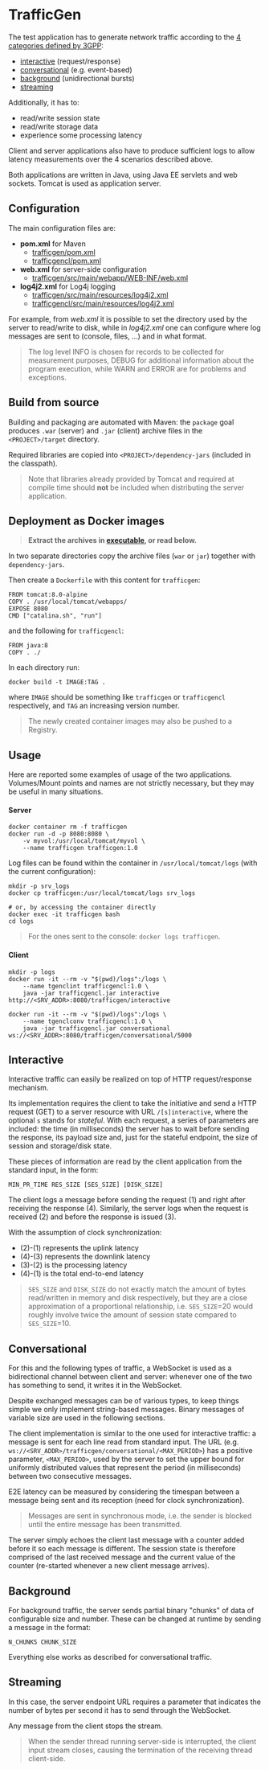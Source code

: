 # TrafficGen #
The test application has to generate network traffic according to the [4 categories defined by 3GPP](#TODO):
- [interactive](#interactive) (request/response)
- [conversational](#conversational) (e.g. event-based)
- [background](#background) (unidirectional bursts)
- [streaming](#streaming)

Additionally, it has to:
- read/write session state
- read/write storage data
- experience some processing latency

Client and server applications also have to produce sufficient logs to allow latency measurements over the 4 scenarios described above.

Both applications are written in Java, using Java EE servlets and web sockets. Tomcat is used as application server.

## Configuration ##
The main configuration files are:
- **pom.xml** for Maven
  - [trafficgen/pom.xml](../java/trafficgen/pom.xml)
  - [trafficgencl/pom.xml](../java/trafficgencl/pom.xml)
- **web.xml** for server-side configuration
  - [trafficgen/src/main/webapp/WEB-INF/web.xml](../java/trafficgen/src/main/webapp/WEB-INF/web.xml)
- **log4j2.xml** for Log4j logging
  - [trafficgen/src/main/resources/log4j2.xml](../java/trafficgen/src/main/resources/log4j2.xml)
  - [trafficgencl/src/main/resources/log4j2.xml](../java/trafficgencl/src/main/resources/log4j2.xml)

For example, from _web.xml_ it is possible to set the directory used by the server to read/write to disk, while in _log4j2.xml_ one can configure where log messages are sent to (console, files, ...) and in what format.

> The log level INFO is chosen for records to be collected for measurement purposes, DEBUG for additional information about the program execution, while WARN and ERROR are for problems and exceptions.

## Build from source ##
Building and packaging are automated with Maven: the `package` goal produces `.war` (server) and `.jar` (client) archive files in the `<PROJECT>/target` directory.

Required libraries are copied into `<PROJECT>/dependency-jars` (included in the classpath).

> Note that libraries already provided by Tomcat and required at compile time should **not** be included when distributing the server application.

## Deployment as Docker images ##
> **Extract the archives in [executable](../executable), or read below.**

In two separate directories copy the archive files (`war` or `jar`) together with `dependency-jars`.

Then create a `Dockerfile` with this content for `trafficgen`:
```
FROM tomcat:8.0-alpine
COPY . /usr/local/tomcat/webapps/
EXPOSE 8080
CMD ["catalina.sh", "run"]
```

and the following for `trafficgencl`:
```
FROM java:8
COPY . ./
```

In each directory run:
```
docker build -t IMAGE:TAG .
```
where `IMAGE` should be something like `trafficgen` or `trafficgencl` respectively, and `TAG` an increasing version number.

> The newly created container images may also be pushed to a Registry.

## Usage ##
Here are reported some examples of usage of the two applications. Volumes/Mount points and names are not strictly necessary, but they may be useful in many situations.

#### Server ####
```
docker container rm -f trafficgen
docker run -d -p 8080:8080 \
	-v myvol:/usr/local/tomcat/myvol \
	--name trafficgen trafficgen:1.0
```

Log files can be found within the container in `/usr/local/tomcat/logs` (with the current configuration):
```
mkdir -p srv_logs
docker cp trafficgen:/usr/local/tomcat/logs srv_logs

# or, by accessing the container directly
docker exec -it trafficgen bash
cd logs
```

> For the ones sent to the console: `docker logs trafficgen`.

#### Client ####
```
mkdir -p logs
docker run -it --rm -v "$(pwd)/logs":/logs \
	--name tgenclint trafficgencl:1.0 \
	java -jar trafficgencl.jar interactive http://<SRV_ADDR>:8080/trafficgen/interactive
```

```
docker run -it --rm -v "$(pwd)/logs":/logs \
	--name tgenclconv trafficgencl:1.0 \
	java -jar trafficgencl.jar conversational ws://<SRV_ADDR>:8080/trafficgen/conversational/5000
```

## Interactive ##
Interactive traffic can easily be realized on top of HTTP request/response mechanism.

Its implementation requires the client to take the initiative and send a HTTP request (GET) to a server resource with URL `/[s]interactive`, where the optional `s` stands for _stateful_.
With each request, a series of parameters are included: the time (in milliseconds) the server has to wait before sending the response, its payload size and, just for the stateful endpoint, the size of session and storage/disk state.

These pieces of information are read by the client application from the standard input, in the form:
```
MIN_PR_TIME RES_SIZE [SES_SIZE] [DISK_SIZE]
```

The client logs a message before sending the request (1) and right after receiving the response (4).
Similarly, the server logs when the request is received (2) and before the response is issued (3).

With the assumption of clock synchronization:
- (2)-(1) represents the uplink latency
- (4)-(3) represents the downlink latency
- (3)-(2) is the processing latency
- (4)-(1) is the total end-to-end latency

> `SES_SIZE` and `DISK_SIZE` do not exactly match the amount of bytes read/written in memory and disk respectively, but they are a close approximation of a proportional relationship, i.e. `SES_SIZE`=20 would roughly involve twice the amount of session state compared to `SES_SIZE`=10.

## Conversational ##
For this and the following types of traffic, a WebSocket is used as a bidirectional channel between client and server: whenever one of the two has something to send, it writes it in the WebSocket.

Despite exchanged messages can be of various types, to keep things simple we only implement string-based messages. Binary messages of variable size are used in the following sections.

The client implementation is similar to the one used for interactive traffic: a message is sent for each line read from standard input.
The URL (e.g. `ws://<SRV_ADDR>/trafficgen/conversational/<MAX_PERIOD>`) has a positive parameter, `<MAX_PERIOD>`, used by the server to set the upper bound for uniformly distributed values that represent the period (in milliseconds) between two consecutive messages.

E2E latency can be measured by considering the timespan between a message being sent and its reception (need for clock synchronization).

> Messages are sent in synchronous mode, i.e. the sender is blocked until the entire message has been transmitted.

The server simply echoes the client last message with a counter added before it so each message is different. The session state is therefore comprised of the last received message and the current value of the counter (re-started whenever a new client message arrives).

## Background ##
For background traffic, the server sends partial binary "chunks" of data of configurable size and number. These can be changed at runtime by sending a message in the format:
```
N_CHUNKS CHUNK_SIZE
```

Everything else works as described for conversational traffic.

## Streaming ##
In this case, the server endpoint URL requires a parameter that indicates the number of bytes per second it has to send through the WebSocket.

Any message from the client stops the stream.

> When the sender thread running server-side is interrupted, the client input stream closes, causing the termination of the receiving thread client-side.
